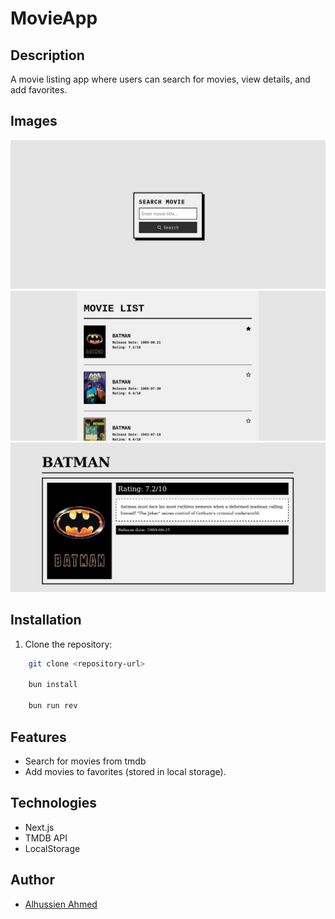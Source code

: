 # MovieApp

## Description
A movie listing app where users can search for movies, view details, and add favorites.

## Images 
![Home page](Main.png)
![Movies list page](List.png)
![Movies Details page](Details.png)

## Installation
1. Clone the repository:

```bash
    git clone <repository-url>

    bun install

    bun run rev
```

## Features
- Search for movies from tmdb
- Add movies to favorites (stored in local storage).

## Technologies 
- Next.js
- TMDB API
- LocalStorage

## Author 
- [Alhussien Ahmed](https://github.com/donRehan)
